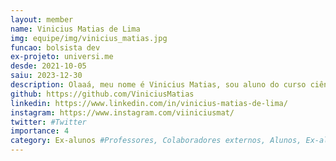```yaml
---
layout: member
name: Vinicius Matias de Lima
img: equipe/img/vinicius_matias.jpg
funcao: bolsista dev
ex-projeto: universi.me
desde: 2021-10-05
saiu: 2023-12-30
description: Olaaá, meu nome é Vinicius Matias, sou aluno do curso ciência da computação - Licenciatura da UFPB, gosto muito de desenvolvimento e infraestrutura de rede. :)
github: https://github.com/ViniciusMatias
linkedin: https://www.linkedin.com/in/vinicius-matias-de-lima/
instagram: https://www.instagram.com/viiniciusmat/
twitter: #Twitter
importance: 4
category: Ex-alunos #Professores, Colaboradores externos, Alunos, Ex-alunos
---
```

